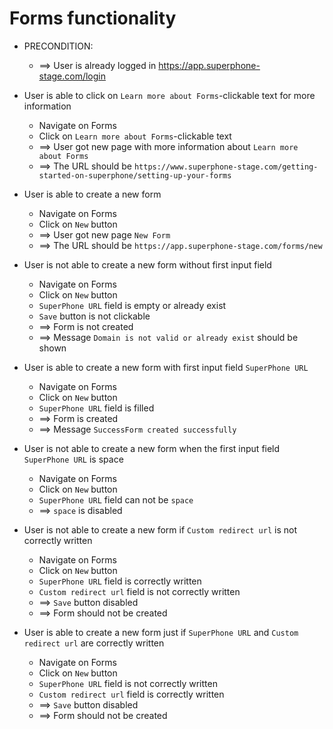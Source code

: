 # Forms functionality

* PRECONDITION:
    * ==> User is already logged in https://app.superphone-stage.com/login

* User is able to click on `Learn more about Forms`-clickable text for more information
    * Navigate on Forms
    * Click on `Learn more about Forms`-clickable text
    * ==> User got new page with more information about `Learn more about Forms`
    * ==> The URL should be `https://www.superphone-stage.com/getting-started-on-superphone/setting-up-your-forms`

* User is able to create a new form
    * Navigate on Forms
    * Click on `New` button
    * ==> User got new page `New Form`
    * ==> The URL should be `https://app.superphone-stage.com/forms/new`

* User is not able to create a new form without first input field
    * Navigate on Forms
    * Click on `New` button
    * `SuperPhone URL` field is empty or already exist
    * `Save` button is not clickable
    * ==> Form is not created
    * ==> Message `Domain is not valid or already exist` should be shown

* User is able to create a new form with first input field `SuperPhone URL`
    * Navigate on Forms
    * Click on `New` button
    * `SuperPhone URL` field is filled
    * ==> Form is created
    * ==> Message `SuccessForm created successfully`

* User is not able to create a new form when the first input field `SuperPhone URL` is space
    * Navigate on Forms
    * Click on `New` button
    * `SuperPhone URL` field can not be `space`
    * ==> `space` is disabled

* User is not able to create a new form if `Custom redirect url` is not correctly written
    * Navigate on Forms
    * Click on `New` button
    * `SuperPhone URL` field is correctly written
    * `Custom redirect url` field is not correctly written
    * ==> `Save` button disabled
    * ==> Form should not be created

* User is able to create a new form just if `SuperPhone URL` and `Custom redirect url` are correctly written
    * Navigate on Forms
    * Click on `New` button
    * `SuperPhone URL` field is not correctly written
    * `Custom redirect url` field is correctly written
    * ==> `Save` button disabled
    * ==> Form should not be created